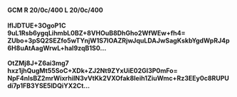 #### GCM R 20/0c/400 L 20/0c/400
**lflJDTUE+3OgoP1C**<br/>**9uL1Rsb6ygqLihmbL0BZ+8VHOuB8DhGho2WfWEw+fh4=**<br/>**ZUbo+3pSQ2SEZfo5wTYnjW1S7IOAZRjwJquLDAJwSagKskbYgdWpRJ4p6H8uAtAagWrwL+hal9zqB1S0...**<br/><br/>
**OtZMj8J+Z6ai3mg7**<br/>**hxz1jhQugMt55SoC+XDk+ZJ2Nt9ZYxUiE02GI3P0mFo=**<br/>**NpF4nlsBZ2mrWixrhilN3vVtKk2VXOfak8leih1ZiuWmc+Rz3EEy0c8RUPUdi7p1FB3YSE5lDQiYX2Ct...**